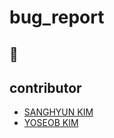 # bug_report
:honeybee:
---

contributor
---
- [SANGHYUN KIM](https://github.com/haan823)
- [YOSEOB KIM](https://github.com/pseudowasabi)
